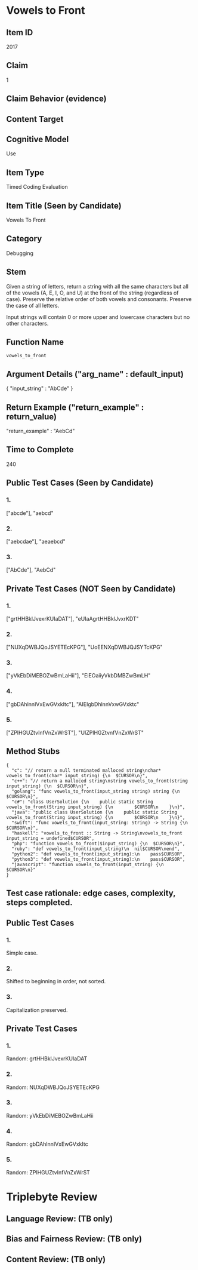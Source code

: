 # Vowels to Front

## Item ID
2017

## Claim
1

## Claim Behavior (evidence)

## Content Target

## Cognitive Model
Use

## Item Type
Timed Coding Evaluation

## Item Title (Seen by Candidate)
Vowels To Front

## Category
Debugging

## Stem
Given a string of letters, return a string with all the same characters but all of the vowels (A, E, I, O, and U) at the front of the string (regardless of case).  Preserve the relative order of both vowels and consonants.  Preserve the case of all letters.

Input strings will contain 0 or more upper and lowercase characters but no other characters.

## Function Name
`vowels_to_front`

## Argument Details ("arg_name" : default_input)
{
    "input_string" : "AbCde"
}

## Return Example ("return_example" : return_value)
"return_example" : "AebCd"

## Time to Complete
240

## Public Test Cases (Seen by Candidate)
### 1.
["abcde"], "aebcd"

### 2.
["aebcdae"], "aeaebcd"

### 3.
["AbCde"], "AebCd"

## Private Test Cases (NOT Seen by Candidate)
### 1.
["grtHHBklJvexrKUIaDAT"], "eUIaAgrtHHBklJvxrKDT"

### 2.
["NUXqDWBJQoJSYETEcKPG"], "UoEENXqDWBJQJSYTcKPG"

### 3.
["yVkEbDiMEBOZwBmLaHii"], "EiEOaiiyVkbDMBZwBmLH"

### 4.
["gbDAhlnnIVxEwGVxkItc"], "AIEIgbDhlnnVxwGVxktc"

### 5.
["ZPlHGUZtvInfVnZxWrST"], "UIZPlHGZtvnfVnZxWrST"

## Method Stubs
```
{
  "c": "// return a null terminated malloced string\nchar* vowels_to_front(char* input_string) {\n  $CURSOR\n}",
  "c++": "// return a malloced string\nstring vowels_to_front(string input_string) {\n  $CURSOR\n}",
  "golang": "func vowels_to_front(input_string string) string {\n    $CURSOR\n}",
  "c#": "class UserSolution {\n    public static String vowels_to_front(String input_string) {\n        $CURSOR\n    }\n}",
  "java": "public class UserSolution {\n    public static String vowels_to_front(String input_string) {\n        $CURSOR\n    }\n}",
  "swift": "func vowels_to_front(input_string: String) -> String {\n  $CURSOR\n}",
  "haskell": "vowels_to_front :: String -> String\nvowels_to_front input_string = undefined$CURSOR",
  "php": "function vowels_to_front($input_string) {\n  $CURSOR\n}",
  "ruby": "def vowels_to_front(input_string)\n  nil$CURSOR\nend",
  "python2": "def vowels_to_front(input_string):\n    pass$CURSOR",
  "python3": "def vowels_to_front(input_string):\n    pass$CURSOR",
  "javascript": "function vowels_to_front(input_string) {\n  $CURSOR\n}"
}
```

## Test case rationale: edge cases, complexity, steps completed.
## Public Test Cases
### 1.
Simple case.

### 2.
Shifted to beginning in order, not sorted.

### 3.
Capitalization preserved.

## Private Test Cases
### 1.
Random: grtHHBklJvexrKUIaDAT

### 2.
Random: NUXqDWBJQoJSYETEcKPG

### 3.
Random: yVkEbDiMEBOZwBmLaHii

### 4.
Random: gbDAhlnnIVxEwGVxkItc

### 5.
Random: ZPlHGUZtvInfVnZxWrST

# Triplebyte Review

## Language Review: (TB only)

## Bias and Fairness Review: (TB only)

## Content Review: (TB only)
